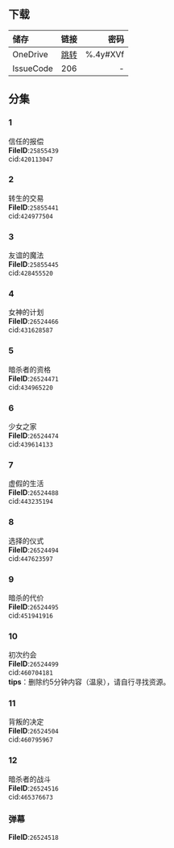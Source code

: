 ## 下载
储存 | 链接 | 密码
:--- | :---: | ---:
OneDrive | [跳转](https://xrzcloud-my.sharepoint.com/:f:/g/personal/xrz_xrzyun_ml/EgzK93K6lR5Lut5OMdvepZsBzdP-au6Jh3JFizqHyDMhgA?e=Ww7Gfb) | %.4y#XVf
IssueCode | 206 | -

## 分集
### 1
信任的报偿  
**FileID**:`25855439`  
cid:`420113047`  
### 2
转生的交易  
**FileID**:`25855441`  
cid:`424977504`  
### 3
友谊的魔法  
**FileID**:`25855445`  
cid:`428455520`  
### 4
女神的计划  
**FileID**:`26524466`  
cid:`431628587`  
### 5
暗杀者的资格  
**FileID**:`26524471`  
cid:`434965220`  
### 6
少女之家  
**FileID**:`26524474`  
cid:`439614133`  
### 7
虚假的生活  
**FileID**:`26524488`  
cid:`443235194`  
### 8
选择的仪式  
**FileID**:`26524494`  
cid:`447623597`  
### 9
暗杀的代价  
**FileID**:`26524495`  
cid:`451941916`  
### 10
初次约会  
**FileID**:`26524499`  
cid:`460704181`  
**tips**：删除约5分钟内容（温泉），请自行寻找资源。  
### 11
背叛的决定  
**FileID**:`26524504`  
cid:`460795967`  
### 12
暗杀者的战斗  
**FileID**:`26524516`  
cid:`465376673`  
### 弹幕
**FileID**:`26524518`  